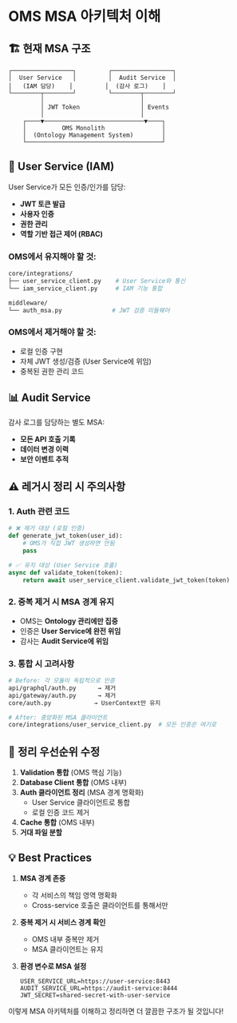 # OMS MSA 아키텍처 이해

## 🏗️ 현재 MSA 구조

```
┌─────────────────┐         ┌─────────────────┐
│  User Service   │         │  Audit Service  │
│   (IAM 담당)    │         │  (감사 로그)    │
└────────┬────────┘         └────────┬────────┘
         │                           │
         │ JWT Token                 │ Events
         │                           │
    ┌────▼────────────────────────────▼────┐
    │          OMS Monolith                │
    │  (Ontology Management System)        │
    └──────────────────────────────────────┘
```

## 🔑 User Service (IAM)

User Service가 모든 인증/인가를 담당:
- **JWT 토큰 발급**
- **사용자 인증**
- **권한 관리**
- **역할 기반 접근 제어 (RBAC)**

### OMS에서 유지해야 할 것:
```bash
core/integrations/
├── user_service_client.py    # User Service와 통신
└── iam_service_client.py     # IAM 기능 통합

middleware/
└── auth_msa.py              # JWT 검증 미들웨어
```

### OMS에서 제거해야 할 것:
- 로컬 인증 구현
- 자체 JWT 생성/검증 (User Service에 위임)
- 중복된 권한 관리 코드

## 📊 Audit Service

감사 로그를 담당하는 별도 MSA:
- **모든 API 호출 기록**
- **데이터 변경 이력**
- **보안 이벤트 추적**

## ⚠️ 레거시 정리 시 주의사항

### 1. Auth 관련 코드
```python
# ❌ 제거 대상 (로컬 인증)
def generate_jwt_token(user_id):
    # OMS가 직접 JWT 생성하면 안됨
    pass

# ✅ 유지 대상 (User Service 호출)
async def validate_token(token):
    return await user_service_client.validate_jwt_token(token)
```

### 2. 중복 제거 시 MSA 경계 유지
- OMS는 **Ontology 관리에만 집중**
- 인증은 **User Service에 완전 위임**
- 감사는 **Audit Service에 위임**

### 3. 통합 시 고려사항
```bash
# Before: 각 모듈이 독립적으로 인증
api/graphql/auth.py      → 제거
api/gateway/auth.py      → 제거
core/auth.py            → UserContext만 유지

# After: 중앙화된 MSA 클라이언트
core/integrations/user_service_client.py  # 모든 인증은 여기로
```

## 🎯 정리 우선순위 수정

1. **Validation 통합** (OMS 핵심 기능)
2. **Database Client 통합** (OMS 내부)
3. **Auth 클라이언트 정리** (MSA 경계 명확화)
   - User Service 클라이언트로 통합
   - 로컬 인증 코드 제거
4. **Cache 통합** (OMS 내부)
5. **거대 파일 분할**

## 💡 Best Practices

1. **MSA 경계 존중**
   - 각 서비스의 책임 영역 명확화
   - Cross-service 호출은 클라이언트를 통해서만

2. **중복 제거 시 서비스 경계 확인**
   - OMS 내부 중복만 제거
   - MSA 클라이언트는 유지

3. **환경 변수로 MSA 설정**
   ```env
   USER_SERVICE_URL=https://user-service:8443
   AUDIT_SERVICE_URL=https://audit-service:8444
   JWT_SECRET=shared-secret-with-user-service
   ```

이렇게 MSA 아키텍처를 이해하고 정리하면 더 깔끔한 구조가 될 것입니다!
